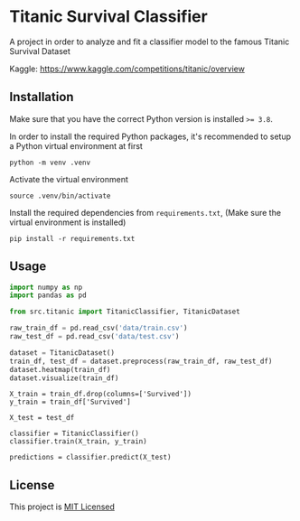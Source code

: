 # Titanic Survival Classifier

A project in order to analyze and fit a classifier model to the famous Titanic Survival Dataset

Kaggle: https://www.kaggle.com/competitions/titanic/overview

## Installation

Make sure that you have the correct Python version is installed `>= 3.8`.

In order to install the required Python packages, it's recommended to setup a Python virtual environment at first

```
python -m venv .venv
```

Activate the virtual environment

```
source .venv/bin/activate
```

Install the required dependencies from `requirements.txt`, (Make sure the virtual environment is installed)

```
pip install -r requirements.txt
```

## Usage

```python
import numpy as np
import pandas as pd

from src.titanic import TitanicClassifier, TitanicDataset

raw_train_df = pd.read_csv('data/train.csv')
raw_test_df = pd.read_csv('data/test.csv')

dataset = TitanicDataset()
train_df, test_df = dataset.preprocess(raw_train_df, raw_test_df)
dataset.heatmap(train_df)
dataset.visualize(train_df)
```

```
X_train = train_df.drop(columns=['Survived'])
y_train = train_df['Survived']

X_test = test_df

classifier = TitanicClassifier()
classifier.train(X_train, y_train)

predictions = classifier.predict(X_test)
```

## License

This project is [MIT Licensed](./LICENSE.txt)